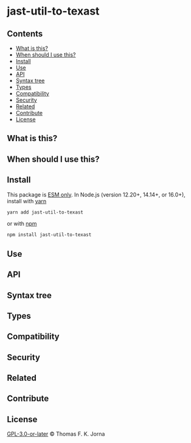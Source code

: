 # jast-util-to-texast

## Contents

*   [What is this?](#what-is-this)
*   [When should I use this?](#when-should-i-use-this)
*   [Install](#install)
*   [Use](#use)
*   [API](#api)
*   [Syntax tree](#syntax-tree)
*   [Types](#types)
*   [Compatibility](#compatibility)
*   [Security](#security)
*   [Related](#related)
*   [Contribute](#contribute)
*   [License](#license)

## What is this?

## When should I use this?

## Install

This package is [ESM only](https://gist.github.com/sindresorhus/a39789f98801d908bbc7ff3ecc99d99c). In Node.js (version 12.20+, 14.14+, or 16.0+), install with [yarn](https://classic.yarnpkg.com/en/docs/cli/add)

```sh
yarn add jast-util-to-texast
```

or with [npm](https://docs.npmjs.com/cli/install)

```sh
npm install jast-util-to-texast
```

## Use

## API

## Syntax tree

## Types

## Compatibility

## Security

## Related

## Contribute

## License

[GPL-3.0-or-later](https://www.gnu.org/licenses/gpl-3.0-standalone.html) © Thomas F. K. Jorna

[unified]: https://unifiedjs.com

[unifiedgh]: https://github.com/unifiedjs/unified

[xast-from-xml]: https://github.com/syntax-tree/xast-util-from-xml

[rehype]: https://github.com/rehypejs/rehype

[rejour]: https://github.com/journaloftrialanderror/jote/tree/main/libs/rejour

[rejour-parse]: https://github.com/journaloftrialanderror/jote/tree/main/libs/rejour/rejour-parse

[rejour-stringify]: https://github.com/journaloftrialanderror/jote/tree/main/libs/rejour/rejour-stringify

[rejour-move-abstract]: https://github.com/journaloftrialanderror/jote/tree/main/libs/rejour/rejour-move-abstract

[rejour-meta]: https://github.com/journaloftrialanderror/jote/tree/main/libs/rejour/rejour-meta

[rejour-relatex]: https://github.com/journaloftrialanderror/jote/tree/main/libs/rejour/rejour-relatex

[relatex]: https://github.com/journaloftrialanderror/jote/tree/main/libs/relatex

[relatex-stringify]: https://github.com/journaloftrialanderror/jote/tree/main/libs/relatex/relatex-stringify

[jast]: https://github.com/journaloftrialanderror/jote/tree/main/libs/rejour/jast

[jast-util-to-texast]: https://github.com/journaloftrialanderror/jote/tree/main/libs/rejour/jast-util-to-texast

[jastscript]: https://github.com/journaloftrialanderror/jote/tree/main/libs/rejour/jastscript

[texast]: https://github.com/journaloftrialanderror/jote/tree/main/libs/relatex/texast

[texast-util-to-latex]: https://github.com/journaloftrialanderror/jote/tree/main/libs/relatex/texast-util-to-latex

[hast]: https://github.com/syntax-tree/hast

[xast]: https://github.com/syntax-tree/xast

[mdast]: https://github.com/syntax-tree/mdast

[mdast-markdown]: https://github.com/syntax-tree/mdast-util-to-markdown

[latex-utensils]: https://github.com/tamuratak/latex-utensils

[latexjs]: https://github.com/latexjs/latexjs
